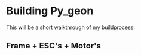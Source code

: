 # Building Py_geon

This will be a short walkthrough of my buildprocess.


## Frame + ESC's + Motor's
